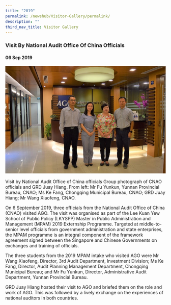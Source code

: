 ```yaml
---
title: "2019"
permalink: /newshub/Visitor-Gallery/permalink/
description: ""
third_nav_title: Visitor Gallery
---
```






### Visit By National Audit Office Of China Officials
#### 06 Sep 2019

![](/images/Visitors/CNAO%202019.jpg)

Visit by National Audit Office of China officials
Group photograph of CNAO officials and GRD Juay Hiang. From left: Mr Fu Yunkun, Yunnan Provincial Bureau, CNAO; Ms Ke Fang, Chongqing Municipal Bureau, CNAO; GRD Juay Hiang; Mr Wang Xiaofeng, CNAO.

On 6 September 2019, three officials from the National Audit Office of China (CNAO) visited AGO. The visit was organised as part of the Lee Kuan Yew School of Public Policy (LKYSPP) Master in Public Administration and Management (MPAM) 2019 Externship Programme. Targeted at middle-to-senior level  officials from government administration and state enterprises, the MPAM programme is an integral component of the framework agreement signed between the Singapore and Chinese Governments on exchanges and training of officials.  

The three students from the 2019 MPAM intake who visited AGO were Mr Wang Xiaofeng, Director, 3rd Audit Department, Investment Division; Ms Ke Fang, Director, Audit Planning Management Department, Chongqing Municipal Bureau; and Mr Fu Yunkun, Director, Administrative Audit Department, Yunnan Provincial Bureau. 

GRD Juay Hiang hosted their visit to AGO and briefed them on the role and work of AGO. This was followed by a lively exchange on the experiences of national auditors in both countries.